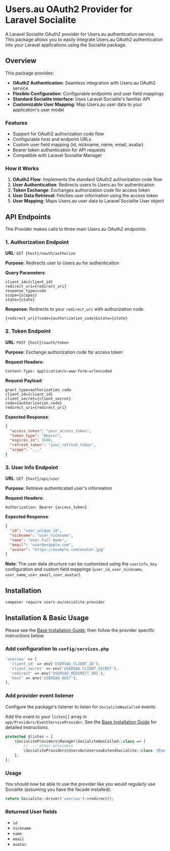 # Users.au OAuth2 Provider for Laravel Socialite

A Laravel Socialite OAuth2 provider for Users.au authentication service. This package allows you to easily integrate Users.au OAuth2 authentication into your Laravel applications using the Socialite package.

## Overview

This package provides:

- **OAuth2 Authentication**: Seamless integration with Users.au OAuth2 service
- **Flexible Configuration**: Configurable endpoints and user field mappings
- **Standard Socialite Interface**: Uses Laravel Socialite's familiar API
- **Customizable User Mapping**: Map Users.au user data to your application's user model

### Features

- Support for OAuth2 authorization code flow
- Configurable host and endpoint URLs
- Custom user field mapping (id, nickname, name, email, avatar)
- Bearer token authentication for API requests
- Compatible with Laravel Socialite Manager

### How it Works

1. **OAuth2 Flow**: Implements the standard OAuth2 authorization code flow
2. **User Authentication**: Redirects users to Users.au for authentication
3. **Token Exchange**: Exchanges authorization code for access token
4. **User Data Retrieval**: Fetches user information using the access token
5. **User Mapping**: Maps Users.au user data to Laravel Socialite User object

## API Endpoints

The Provider makes calls to three main Users.au OAuth2 endpoints:

### 1. Authorization Endpoint

**URL**: `GET {host}/oauth/authorize`

**Purpose**: Redirects user to Users.au for authentication

**Query Parameters**:
```
client_id={client_id}
redirect_uri={redirect_uri}
response_type=code
scope={scopes}
state={state}
```

**Response**: Redirects to your `redirect_uri` with authorization code
```
{redirect_uri}?code={authorization_code}&state={state}
```

### 2. Token Endpoint

**URL**: `POST {host}/oauth/token`

**Purpose**: Exchange authorization code for access token

**Request Headers**:
```
Content-Type: application/x-www-form-urlencoded
```

**Request Payload**:
```
grant_type=authorization_code
client_id={client_id}
client_secret={client_secret}
code={authorization_code}
redirect_uri={redirect_uri}
```

**Expected Response**:
```json
{
  "access_token": "your_access_token",
  "token_type": "Bearer",
  "expires_in": 3600,
  "refresh_token": "your_refresh_token",
  "scope": "..."
}
```

### 3. User Info Endpoint

**URL**: `GET {host}/api/user`

**Purpose**: Retrieve authenticated user's information

**Request Headers**:
```
Authorization: Bearer {access_token}
```

**Expected Response**:
```json
{
  "id": "user_unique_id",
  "nickname": "user_nickname", 
  "name": "User Full Name",
  "email": "user@example.com",
  "avatar": "https://example.com/avatar.jpg"
}
```

**Note**: The user data structure can be customized using the `userinfo_key` configuration and custom field mappings (`user_id`, `user_nickname`, `user_name`, `user_email`, `user_avatar`).

## Installation

```bash
composer require users-au/socialite-provider
```

## Installation & Basic Usage

Please see the [Base Installation Guide](https://socialiteproviders.com/usage/), then follow the provider specific instructions below.

### Add configuration to `config/services.php`

```php
'usersau' => [    
  'client_id' => env('USERSAU_CLIENT_ID'),  
  'client_secret' => env('USERSAU_CLIENT_SECRET'),  
  'redirect' => env('USERSAU_REDIRECT_URI'),
  'host' => env('USERSAU_HOST'),
],
```

### Add provider event listener

Configure the package's listener to listen for `SocialiteWasCalled` events.

Add the event to your `listen[]` array in `app/Providers/EventServiceProvider`. See the [Base Installation Guide](https://socialiteproviders.com/usage/) for detailed instructions.

```php
protected $listen = [
    \SocialiteProviders\Manager\SocialiteWasCalled::class => [
        // ... other providers
        \SocialiteProviders\UsersAu\UsersauExtendSocialite::class.'@handle',
    ],
];
```

### Usage

You should now be able to use the provider like you would regularly use Socialite (assuming you have the facade installed):

```php
return Socialite::driver('usersau')->redirect();
```

### Returned User fields

- ``id``
- ``nickname``
- ``name``
- ``email``
- ``avatar``
